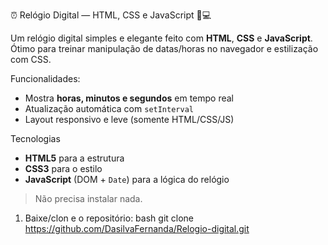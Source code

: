 ⏰ Relógio Digital — HTML, CSS e JavaScript 🖤💻

Um relógio digital simples e elegante feito com **HTML**, **CSS** e **JavaScript**. Ótimo para treinar manipulação de datas/horas no navegador e estilização com CSS.

Funcionalidades:
- Mostra **horas, minutos e segundos** em tempo real
- Atualização automática com `setInterval`
- Layout responsivo e leve (somente HTML/CSS/JS)

Tecnologias
- **HTML5** para a estrutura
- **CSS3** para o estilo
- **JavaScript** (DOM + `Date`) para a lógica do relógio

> Não precisa instalar nada.

1. Baixe/clon e o repositório:
   bash
   git clone https://github.com/DasilvaFernanda/Relogio-digital.git

